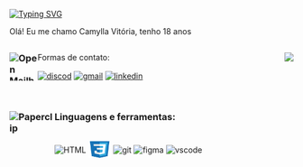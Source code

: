 [![Typing SVG](https://readme-typing-svg.demolab.com?font=Fira+Code&weight=500&size=25&pause=990&color=951AF7&random=false&width=435&lines=%E2%9C%A7+Ol%C3%A1!+Sou+a+Camylla!+%E2%9C%A7)](https://git.io/typing-svg)

<p>Olá! Eu me chamo Camylla Vitória, tenho 18 anos</p>

##

### <img src="https://raw.githubusercontent.com/Tarikul-Islam-Anik/Animated-Fluent-Emojis/master/Emojis/Objects/Open%20Mailbox%20with%20Raised%20Flag.png" alt="Open Mailbox with Raised Flag" width="50" height="50" img align='left' /> 
<div> 

   <img height="170em" align="right" src="https://github-readme-stats.vercel.app/api?username=camylla14&show_icons=true&theme=radical&include_all_commits=true&count_private=true"/>


 <section>
Formas de contato:
 
 <a href="https://discord.gg/camylla_midari" target="_blank"><img align="center" alt="discod" height="30" width="110" src="https://img.shields.io/badge/Discord-7289DA?style=for-the-badge&logo=discord&logoColor=white" target="_blank"></a> 
  <a href = "email:camyllavitoriadev14@gmail.com"><img align="center" alt="gmail" height="30" width="110" src="https://img.shields.io/badge/-Gmail-%23333?style=for-the-badge&logo=gmail&logoColor=white" target="_blank"></a>
  <a href="https://www.linkedin.com/in/camylla-vitoria/" target="_blank"><img align="center" alt="linkedin" height="30" width="110" src="https://img.shields.io/badge/-LinkedIn-%230077B5?style=for-the-badge&logo=linkedin&logoColor=white" target="_blank"></a> 
</div>

<br>
 
 ### <img src="https://raw.githubusercontent.com/Tarikul-Islam-Anik/Animated-Fluent-Emojis/master/Emojis/Objects/Paperclip.png" alt="Paperclip" width="80" height="80" img align='left'/> <h3>Linguagens e ferramentas:</h3> 
 
 <div style="display: inline_block"><br>
  <img src="https://skillicons.dev/icons?i=javascript"
  <img align="center" alt="HTML" height="30" width="40" src="https://raw.githubusercontent.com/devicons/devicon/master/icons/html5/html5-original.svg">
  <img align="center" alt="CSS" height="30" width="40" src="https://raw.githubusercontent.com/devicons/devicon/master/icons/css3/css3-original.svg">
  <img align="center" alt="git" height="30" width="40" src="https://cdn.jsdelivr.net/gh/devicons/devicon@latest/icons/git/git-original.svg" />
  <img align="center" alt="figma" height="30" width="40" src="https://cdn.jsdelivr.net/gh/devicons/devicon@latest/icons/figma/figma-original.svg" />
  <img align="center" alt="vscode" height="30" width="40" src="https://cdn.jsdelivr.net/gh/devicons/devicon@latest/icons/vscode/vscode-original.svg" />
</div>

</section>





